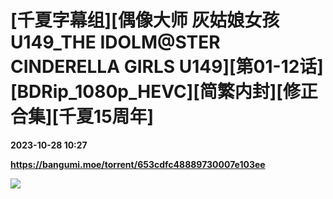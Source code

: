 # [千夏字幕组][偶像大师 灰姑娘女孩 U149_THE IDOLM@STER CINDERELLA GIRLS U149][第01-12话][BDRip_1080p_HEVC][简繁内封][修正合集][千夏15周年]

**2023-10-28 10:27**

**https://bangumi.moe/torrent/653cdfc48889730007e103ee**

![](https://s2.loli.net/2023/04/09/VTU2ew4fIxgZWtn.jpg)